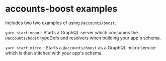 # accounts-boost examples

Includes two two examples of using `@accounts/boost`.

`yarn start:mono` - Starts a GraphQL server which consumes the `@accounts/boost` typeDefs and resolvers when building your app's schema.

`yarn start:micro` - Starts a `@accounts/boost` as a GraphQL micro service which is then stitched with your app's schema.
